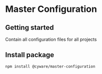 # Master Configuration

## Getting started

Contain all configuration files for all projects


## Install package

```npm
npm install @cyware/master-configuration
```
